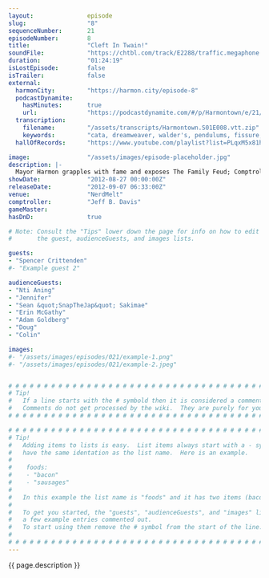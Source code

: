 ```yaml
---
layout:               episode
slug:                 "8"
sequenceNumber:       21
episodeNumber:        8
title:                "Cleft In Twain!"
soundFile:            "https://chtbl.com/track/E2288/traffic.megaphone.fm/STA3426767880.mp3?updated=1555697811"
duration:             "01:24:19"
isLostEpisode:        false
isTrailer:            false
external:
  harmonCity:         "https://harmon.city/episode-8"
  podcastDynamite:
    hasMinutes:       true
    url:              "https://podcastdynamite.com/#/p/Harmontown/e/21/8"
  transcription:
    filename:         "/assets/transcripts/Harmontown.S01E008.vtt.zip"
    keywords:         "cata, dreamweaver, walder's, pendulums, fissure, goblin's, mercurial, prism, divot, weaver, masked, chasm, feud, scholarship, beams, whore, whores, cleft, jab, crossbow, dawson, nt, beam, flips, goblins"
  hallOfRecords:      "https://www.youtube.com/playlist?list=PLqxM5x81hNOb8zUN-W2wn6kVCU2eNE6P2"

image:                "/assets/images/episode-placeholder.jpg"
description: |-
  Mayor Harmon grapples with fame and exposes The Family Feud; Comptroller Davis grapples with and exposes Harmon's shocking inability to tell jokes and the roleplaying Adventures of Sharpie and Quark begin.
showDate:             "2012-08-27 00:00:00Z"
releaseDate:          "2012-09-07 06:33:00Z"
venue:                "NerdMelt"
comptroller:          "Jeff B. Davis"
gameMaster:           
hasDnD:               true

# Note: Consult the "Tips" lower down the page for info on how to edit
#       the guest, audienceGuests, and images lists.

guests:
- "Spencer Crittenden"
#- "Example guest 2"

audienceGuests:
- "Nti Aning"
- "Jennifer"
- "Sean &quot;SnapTheJap&quot; Sakimae"
- "Erin McGathy"
- "Adam Goldberg"
- "Doug"
- "Colin"

images:
#- "/assets/images/episodes/021/example-1.png"
#- "/assets/images/episodes/021/example-2.jpeg"


# # # # # # # # # # # # # # # # # # # # # # # # # # # # # # # # # # # # # # # # # # # # #
# Tip!
#   If a line starts with the # symbold then it is considered a comment.
#   Comments do not get processed by the wiki.  They are purely for your information.
# # # # # # # # # # # # # # # # # # # # # # # # # # # # # # # # # # # # # # # # # # # # #

# # # # # # # # # # # # # # # # # # # # # # # # # # # # # # # # # # # # # # # # # # # # #
# Tip!
#   Adding items to lists is easy.  List items always start with a - symbol and have
#   have the same identation as the list name.  Here is an example.
#
#    foods:
#    - "bacon"
#    - "sausages"
#
#   In this example the list name is "foods" and it has two items (bacon, and sausages).
#
#   To get you started, the "guests", "audienceGuests", and "images" lists below have
#   a few example entries commented out.
#   To start using them remove the # symbol from the start of the line.
#
# # # # # # # # # # # # # # # # # # # # # # # # # # # # # # # # # # # # # # # # # # # # #
---
```


<!-- The episode description will be rendered here -->
{{ page.description }}

<!-- Add your content BELOW here -->
<!-- vvvvvvvvvvvvvvvvvvvvvvvvvvv -->




<!-- ^^^^^^^^^^^^^^^^^^^^^^^^^^^ -->
<!-- Add your content ABOVE here -->

<!-- The episode gallery will be rendered here -->